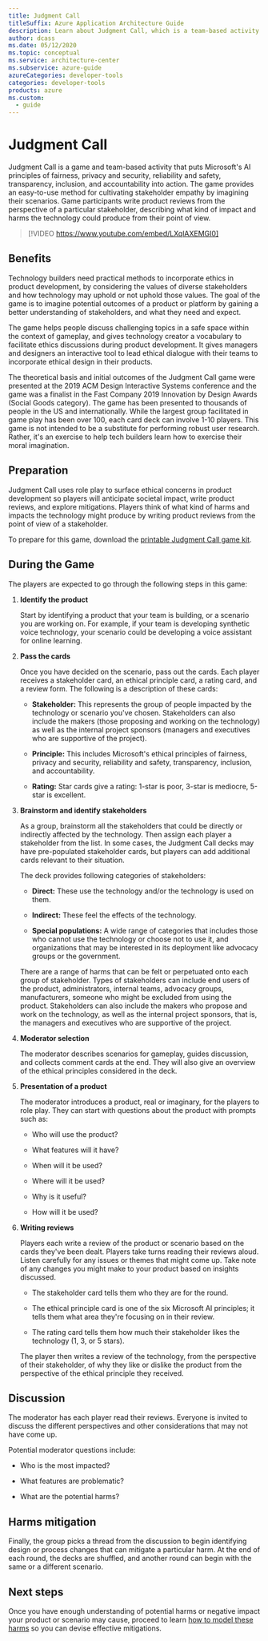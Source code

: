 ```yaml
---
title: Judgment Call
titleSuffix: Azure Application Architecture Guide
description: Learn about Judgment Call, which is a team-based activity that puts Microsoft AI principles into action.
author: dcass
ms.date: 05/12/2020
ms.topic: conceptual
ms.service: architecture-center
ms.subservice: azure-guide
azureCategories: developer-tools
categories: developer-tools
products: azure
ms.custom:
  - guide
---
```


# Judgment Call

Judgment Call is a game and team-based activity that puts Microsoft's AI principles of fairness, privacy and security, reliability and safety, transparency, inclusion, and accountability into action. The game provides an easy-to-use method for cultivating stakeholder empathy by imagining their scenarios. Game participants write product reviews from the perspective of a particular stakeholder, describing what kind of impact and harms the technology could produce from their point of view.

<!-- markdownlint-disable MD034 -->

> [!VIDEO https://www.youtube.com/embed/LXqlAXEMGI0]

<!-- markdownlint-enable MD034 -->

## Benefits

Technology builders need practical methods to incorporate ethics in product development, by considering the values of diverse stakeholders and how technology may uphold or not uphold those values. The goal of the game is to imagine potential outcomes of a product or platform by gaining a better understanding of stakeholders, and what they need and expect.

The game helps people discuss challenging topics in a safe space within the context of gameplay, and gives technology creator a vocabulary to facilitate ethics discussions during product development. It gives managers and designers an interactive tool to lead ethical dialogue with their teams to incorporate ethical design in their products.

The theoretical basis and initial outcomes of the Judgment Call game were presented at the 2019 ACM Design Interactive Systems conference and the game was a finalist in the Fast Company 2019 Innovation by Design Awards (Social Goods category). The game has been presented to thousands of people in the US and internationally. While the largest group facilitated in game play has been over 100, each card deck can involve 1-10 players. This game is not intended to be a substitute for performing robust user research. Rather, it's an exercise to help tech builders learn how to exercise their moral imagination.

## Preparation

Judgment Call uses role play to surface ethical concerns in product development so players will anticipate societal impact, write product reviews, and explore mitigations. Players think of what kind of harms and impacts the technology might produce by writing product reviews from the point of view of a stakeholder.

To prepare for this game, download the [printable Judgment Call game kit](https://download.microsoft.com/download/3/3/d/33da5224-fb6e-4591-827d-9c2bd9ac47c2/JudgmentCall_printable.pdf).

## During the Game

The players are expected to go through the following steps in this game:

1. **Identify the product**

    Start by identifying a product that your team is building, or a scenario you are working on. For example, if your team is developing synthetic voice technology, your scenario could be developing a voice assistant for online learning.

1. **Pass the cards**

    Once you have decided on the scenario, pass out the cards. Each player receives a stakeholder card, an ethical principle card, a rating card, and a review form. The following is a description of these cards:

      - **Stakeholder:** This represents the group of people impacted by the technology or scenario you've chosen. Stakeholders can also include the makers (those proposing and working on the technology) as well as the internal project sponsors (managers and executives who are supportive of the project).

      - **Principle:** This includes Microsoft's ethical principles of fairness, privacy and security, reliability and safety, transparency, inclusion, and accountability.

      - **Rating:** Star cards give a rating: 1-star is poor, 3-star is mediocre, 5-star is excellent.

1. **Brainstorm and identify stakeholders**

    As a group, brainstorm all the stakeholders that could be directly or indirectly affected by the technology. Then assign each player a stakeholder from the list. In some cases, the Judgment Call decks may have pre-populated stakeholder cards, but players can add additional cards relevant to their situation.

    The deck provides following categories of stakeholders:

      - **Direct:** These use the technology and/or the technology is used on them.

      - **Indirect:** These feel the effects of the technology.

      - **Special populations:** A wide range of categories that includes those who cannot use the technology or choose not to use it, and organizations that may be interested in its deployment like advocacy groups or the government.

    There are a range of harms that can be felt or perpetuated onto each group of stakeholder. Types of stakeholders can include end users of the product, administrators, internal teams, advocacy groups, manufacturers, someone who might be excluded from using the product. Stakeholders can also include the makers who propose and work on the technology, as well as the internal project sponsors, that is, the managers and executives who are supportive of the project.

1. **Moderator selection**

    The moderator describes scenarios for gameplay, guides discussion, and collects comment cards at the end. They will also give an overview of the ethical principles considered in the deck.

1. **Presentation of a product**

    The moderator introduces a product, real or imaginary, for the players to role play. They can start with questions about the product with prompts such as:

      - Who will use the product?

      - What features will it have?

      - When will it be used?

      - Where will it be used?

      - Why is it useful?

      - How will it be used?

 1. **Writing reviews**

    Players each write a review of the product or scenario based on the cards they've been dealt. Players take turns reading their reviews aloud. Listen carefully for any issues or themes that might come up. Take note of any changes you might make to your product based on insights discussed.

      - The stakeholder card tells them who they are for the round.

      - The ethical principle card is one of the six Microsoft AI principles; it tells them what area they're focusing on in their review.

      - The rating card tells them how much their stakeholder likes the technology (1, 3, or 5 stars).

    The player then writes a review of the technology, from the perspective of their stakeholder, of why they like or dislike the product from the perspective of the ethical principle they received.

## Discussion

The moderator has each player read their reviews. Everyone is invited to discuss the different perspectives and other considerations that may not have come up.

Potential moderator questions include:

- Who is the most impacted?

- What features are problematic?

- What are the potential harms?

## Harms mitigation

Finally, the group picks a thread from the discussion to begin identifying design or process changes that can mitigate a particular harm. At the end of each round, the decks are shuffled, and another round can begin with the same or a different scenario.

## Next steps

Once you have enough understanding of potential harms or negative impact your product or scenario may cause, proceed to learn [how to model these harms](./harms-modeling/index.md) so you can devise effective mitigations.
